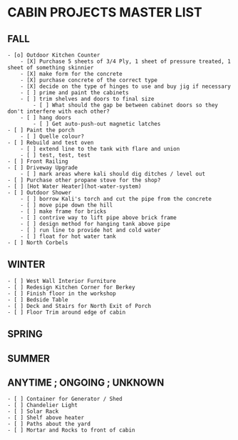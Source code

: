 # CABIN PROJECTS MASTER LIST


## FALL 

	- [o] Outdoor Kitchen Counter 
        - [X] Purchase 5 sheets of 3/4 Ply, 1 sheet of pressure treated, 1 sheet of something skinnier
        - [X] make form for the concrete
        - [X] purchase concrete of the correct type
        - [X] decide on the type of hinges to use and buy jig if necessary
        - [ ] prime and paint the cabinets
        - [ ] trim shelves and doors to final size
            - [ ] What should the gap be between cabinet doors so they don't interfere with each other?
        - [ ] hang doors
            - [ ] Get auto-push-out magnetic latches
	- [ ] Paint the porch 
        - [ ] Quelle colour? 
	- [ ] Rebuild and test oven 
        - [ ] extend line to the tank with flare and union 
        - [ ] test, test, test
	- [ ] Front Railing 
	- [ ] Driveway Upgrade 
        - [ ] mark areas where kali should dig ditches / level out
	- [ ] Purchase other propane stove for the shop?
	- [ ] [Hot Water Heater](hot-water-system)
	- [ ] Outdoor Shower 
        - [ ] borrow Kali's torch and cut the pipe from the concrete
        - [ ] move pipe down the hill
        - [ ] make frame for bricks
        - [ ] contrive way to lift pipe above brick frame
        - [ ] design method for hanging tank above pipe
        - [ ] run line to provide hot and cold water
        - [ ] float for hot water tank
	- [ ] North Corbels 
  

## WINTER 

	- [ ] West Wall Interior Furniture 
	- [ ] Redesign Kitchen Corner for Berkey 
	- [ ] Finish floor in the workshop 
	- [ ] Bedside Table 
	- [ ] Deck and Stairs for North Exit of Porch 
	- [ ] Floor Trim around edge of cabin
  

## SPRING 


  

## SUMMER 


  

## ANYTIME ; ONGOING ; UNKNOWN 


	- [ ] Container for Generator / Shed 
	- [ ] Chandelier Light 
	- [ ] Solar Rack 
	- [ ] Shelf above heater 
	- [ ] Paths about the yard 
	- [ ] Mortar and Rocks to front of cabin



